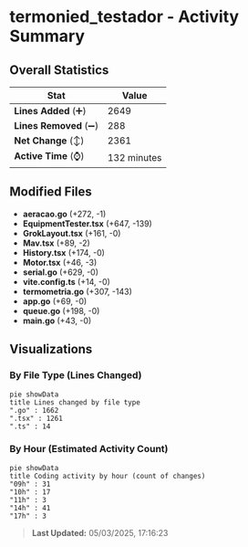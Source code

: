 # termonied_testador - Activity Summary 

## Overall Statistics

| Stat                   | Value                                                             |
| ---------------------- | ----------------------------------------------------------------- |
| **Lines Added** (➕)   | 2649                                          |
| **Lines Removed** (➖) | 288                                        |
| **Net Change** (↕)    | 2361                |
| **Active Time** (⌚)   | 132 minutes |


## Modified Files
- **aeracao.go** (+272, -1)
- **EquipmentTester.tsx** (+647, -139)
- **GrokLayout.tsx** (+161, -0)
- **Mav.tsx** (+89, -2)
- **History.tsx** (+174, -0)
- **Motor.tsx** (+46, -3)
- **serial.go** (+629, -0)
- **vite.config.ts** (+14, -0)
- **termometria.go** (+307, -143)
- **app.go** (+69, -0)
- **queue.go** (+198, -0)
- **main.go** (+43, -0)

## Visualizations

### By File Type (Lines Changed)

```mermaid
pie showData
title Lines changed by file type
".go" : 1662
".tsx" : 1261
".ts" : 14
```

### By Hour (Estimated Activity Count)

```mermaid
pie showData
title Coding activity by hour (count of changes)
"09h" : 31
"10h" : 17
"11h" : 3
"14h" : 41
"17h" : 3
```


> **Last Updated:** 05/03/2025, 17:16:23